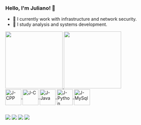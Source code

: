 ### Hello, I'm Juliano! 👋


- 🔭 I currently work with infrastructure and network security.
- 🌱 I study analysis and systems development.
<div>
  
  <a href= "https://github.com/JulianoCodeLab">
    <img height ="180em" src="https://github-readme-stats.vercel.app/api?username=JulianoCodeLab&show_icons=true&theme=dark&include_all_commits=true&count_private=False"/>
    <img height ="180em" src="https://github-readme-stats.vercel.app/api/top-langs/?username=JulianoCodeLab&layout=compact&langs_count=16&theme=dark"/>
</div>
    
<div>
    <img align = "center" alt = "J-CPP" height = "50" Wwidth = "40" src="https://cdn.jsdelivr.net/gh/devicons/devicon@latest/icons/cplusplus/cplusplus-original.svg" />
    <img  align = "center" alt = "J-C" height = "50" Wwidth = "40" src="https://cdn.jsdelivr.net/gh/devicons/devicon@latest/icons/c/c-original.svg" />
    <img align = "center" alt = "J-Java" height = "50" Wwidth = "40" src="https://cdn.jsdelivr.net/gh/devicons/devicon@latest/icons/java/java-original.svg" />
    <img align = "center" alt = "J-Python" height = "50" Wwidth = "40" src="https://cdn.jsdelivr.net/gh/devicons/devicon@latest/icons/python/python-original-wordmark.svg" />
    <img align = "center" alt = "J- MySql" height = "50" Wwidth = "40" src="https://cdn.jsdelivr.net/gh/devicons/devicon@latest/icons/mysql/mysql-original-wordmark.svg" />                          
</div>

##

<div>
<a href = "mailto:gestaojuliano99@gmail.com" ><img margin top = "50" src = "https://img.shields.io/badge/Gmail-D14836?style=for-the-badge&logo=gmail&logoColor=white"></a>
<a href = "https://api.whatsapp.com/send?phone=5512996290196"><img src = "https://img.shields.io/badge/WhatsApp-25D366?style=for-the-badge&logo=whatsapp&logoColor=white"></a>
<a href = "https://www.linkedin.com/in/juliano-ambrósio-4063042a3/"><img src = "https://img.shields.io/badge/LinkedIn-0077B5?style=for-the-badge&logo=linkedin&logoColor=white"></a>
<a href = "https://julianocodelab.github.io/meu-portifolio/index.html"><img src = "https://img.shields.io/badge/website-000000?style=for-the-badge&logo=About.me&logoColor=white"></a>
  
</div>

